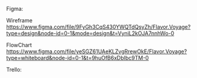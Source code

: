 Figma:

Wireframe
https://www.figma.com/file/9FyGh3CqS430YWQTdQsyZh/Flavor.Voyage?type=design&node-id=0-1&mode=design&t=VyniL2kOJA7nnhWo-0

FlowChart
https://www.figma.com/file/yeSGZ61UAeKLZvgRrewOkE/Flavor.Voyage?type=whiteboard&node-id=0-1&t=9huOfB6xDbIbc9TM-0

Trello:


